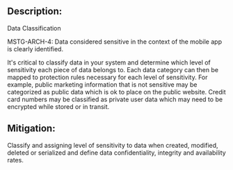 ## Description:

Data Classification

MSTG-ARCH-4: Data considered sensitive in the context of the mobile app is clearly identified.

It's critical to classify data in your system and determine which level of sensitivity each piece of data belongs to. Each data category can then be mapped to protection rules necessary for each level of sensitivity. For example, public marketing information that is not sensitive may be categorized as public data which is ok to place on the public website. Credit card numbers may be classified as private user data which may need to be encrypted while stored or in transit.


## Mitigation:

Classify and assigning level of sensitivity to data when created, modified, deleted or
serialized and define data confidentiality, integrity and availability rates.
